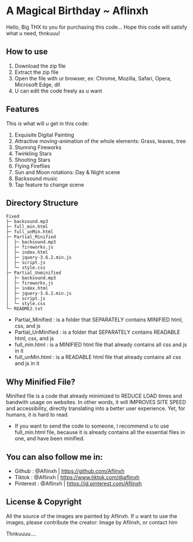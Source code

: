 # A Magical Birthday ~ Aflinxh
Hello, Big THX to you for purchasing this code... Hope this code will satisfy what u need, thnkuuu!

## How to use
1. Download the zip file
2. Extract the zip file
3. Open the file with ur browser, ex: Chrome, Mozilla, Safari, Opera, Microsoft Edge, dll
4. U can edit the code freely as u want

## Features
This is what will u get in this code:
1. Exquisite Digital Painting
2. Attractive moving-animation of the whole elements: Grass, leaves, tree
3. Stunning Fireworks
4. Twinkling Stars
5. Shooting Stars
6. Flying Fireflies
7. Sun and Moon rotations: Day & Night scene
8. Backsound music
9. Tap feature to change scene

## Directory Structure
```
Fixed
├─ backsound.mp3
├─ full_min.html
├─ full_unMin.html
├─ Partial_Minified
│  ├─ backsound.mp3
│  ├─ fireworks.js
│  ├─ index.html
│  ├─ jquery-3.6.2.min.js
│  ├─ script.js
│  └─ style.css
├─ Partial_Unminified
│  ├─ backsound.mp3
│  ├─ fireworks.js
│  ├─ index.html
│  ├─ jquery-3.6.2.min.js
│  ├─ script.js
│  └─ style.css
└─ README2.txt

```
* Partial_Minified : is a folder that SEPARATELY contains MINIFIED html, css, and js
* Partial_UnMinified : is a folder that SEPARATELY contains READABLE html, css, and js
* full_min.html : is a MINIFIED html file that already contains all css and js in it
* full_unMin.html : is a READABLE html file that already contains all css and js in it

## Why Minified File?
Minified file is a code that already minimized to REDUCE LOAD times and bandwith usage on websites. In other words, it will IMPROVES SITE SPEED and accessibility, directly translating into a better user experience. Yet, for humans, it is hard to read.
* If you want to send the code to someone, I recommend u to use full_min.html file, because it is already contains all the essential files in one, and have been minified.

## You can also follow me in:
- Github : @Aflinxh | https://github.com/Aflinxh
- Tiktok : @Aflinxh | https://www.tiktok.com/@aflinxh
- Pinterest : @Aflinxh | https://id.pinterest.com/Aflinxh

## License & Copyright
All the source of the images are painted by Aflinxh. If u want to use the images, please contribute the creator: Image by Aflinxh, or contact him

Thnkuuuu....